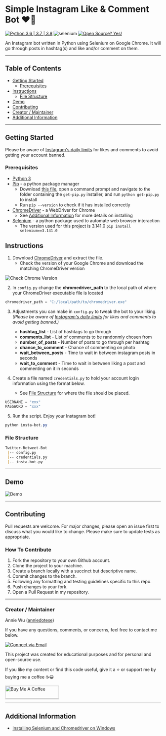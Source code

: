 # Simple Instagram Like & Comment Bot :heart::speech_balloon:

[![Python 3.6 | 3.7 | 3.8](https://img.shields.io/badge/python-3.6%20|%203.7%20|%203.8-yellowgreen)](https://www.python.org/downloads/release/python-385/)
![selenium](https://img.shields.io/badge/selenium-3.141.0-green)
[![Open Source? Yes!](https://badgen.net/badge/Open%20Source%20%3F/Yes%21/blue?icon=github)](https://github.com/Naereen/badges/)

An Instagram bot written in Python using Selenium on Google Chrome. It will go through posts in hashtag(s) and like and/or comment on them.

---

## Table of Contents

- [Getting Started](#getting-started)
  - [Prerequisites](#prerequisites)
- [Instructions](#instructions)
  - [File Structure](#file-structure)
- [Demo](#demo)
- [Contributing](#contributing)
- [Creator / Maintainer](#creator--maintainer)
- [Additional Information](#additional-information)

---

## Getting Started

Please be aware of [Instagram's daily limits](https://socialpros.co/instagram-daily-limits#Instagram%E2%80%99s_Daily_Limits_in_2020) for likes and comments to avoid getting your account banned.

### Prerequisites

- [Python 3](https://www.python.org/downloads/)
- [Pip](https://pypi.org/project/pip/) - a python package manager
  - Download [this file](https://bootstrap.pypa.io/get-pip.py), open a command prompt and navigate to the folder containing the `get-pip.py` installer, and run `python get-pip.py` to install
  - Run `pip --version` to check if it has installed correctly
- [ChromeDriver](https://chromedriver.chromium.org/downloads) - a WebDriver for Chrome
  - See [Additional Information](#additional-information) for more details on installing
- [Selenium](https://pypi.org/project/selenium/) - a python package used to automate web browser interaction
  - The version used for this project is 3.141.0
  `pip install selenium==3.141.0`

## Instructions

1. Download [ChromeDriver](https://chromedriver.chromium.org/downloads) and extract the file.
   - Check the version of your Google Chrome and download the matching ChromeDriver version

  ![Check Chrome Version](https://media.giphy.com/media/UWP6UbIKLFcEH1bd1B/giphy.gif)

2. In `config.py` change the **chromedriver_path** to the local path of where your ChromeDriver executable file is located

```python
chromedriver_path = "C:/local/path/to/chromedriver.exe"
```

3. Adjustments you can make in `config.py` to tweak the bot to your liking. _(Please be aware of [Instagram's daily limits](https://socialpros.co/instagram-daily-limits#Instagram%E2%80%99s_Daily_Limits_in_2020) for likes and comments to avoid getting banned.)_

   - **hashtag_list** - List of hashtags to go through
   - **comments_list** - List of comments to be randonmly chosen from
   - **number_of_posts** - Number of posts to go through per hashtag
   - **chance_to_comment** - Chance of commenting on photo
   - **wait_between_posts** - Time to wait in between instagram posts in seconds
   - **wait_to_comment** - Time to wait in between liking a post and commenting on it in seconds

4. Create a file named `credentials.py` to hold your account login information using the format below.
   - See [File Structure](#file-structure) for where the file should be placed.

```python
USERNAME = "xxx"
PASSWORD = "xxx"
```

5. Run the script. Enjoy your Instagram bot!

```powershell
python insta-bot.py
```

### File Structure

```markdown
Twitter-Retweet-Bot
 |-- config.py
 |-- credentials.py
 |-- insta-bot.py
```

---

## Demo

![Demo](https://media.giphy.com/media/T17t1meHK7sbHnQE0P/giphy.gif)

---

## Contributing

Pull requests are welcome. For major changes, please open an issue first to discuss what you would like to change. Please make sure to update tests as appropriate.

### How To Contribute

1. Fork the repository to your own Github account.
2. Clone the project to your machine.
3. Create a branch locally with a succinct but descriptive name.
4. Commit changes to the branch.
5. Following any formatting and testing guidelines specific to this repo.
6. Push changes to your fork.
7. Open a Pull Request in my repository.

---

### Creator / Maintainer

Annie Wu ([anniedotexe](https://github.com/anniedotexe))

If you have any questions, comments, or concerns, feel free to contact me below.

<p align="left">
  <a href="mailto:anniewu2303@gmail.com">
    <img alt="Connect via Email" src="https://img.shields.io/badge/Gmail-c14438?style=flat&logo=Gmail&logoColor=white" />
  </a>
</p>

This project was created for educational purposes and for personal and open-source use.

If you like my content or find this code useful, give it a :star: or support me by buying me a coffee :coffee::grinning:

<a href="https://www.buymeacoffee.com/anniedotexe" target="_blank"><img src="https://www.buymeacoffee.com/assets/img/custom_images/orange_img.png" alt="Buy Me A Coffee" style="height: 41px !important;width: 174px !important;box-shadow: 0px 3px 2px 0px rgba(190, 190, 190, 0.5) !important;-webkit-box-shadow: 0px 3px 2px 0px rgba(190, 190, 190, 0.5) !important;" ></a>

---

## Additional Information

- [Installing Selenium and Chromedriver on Windows](https://medium.com/@patrick.yoho11/installing-selenium-and-chromedriver-on-windows-e02202ac2b08)
